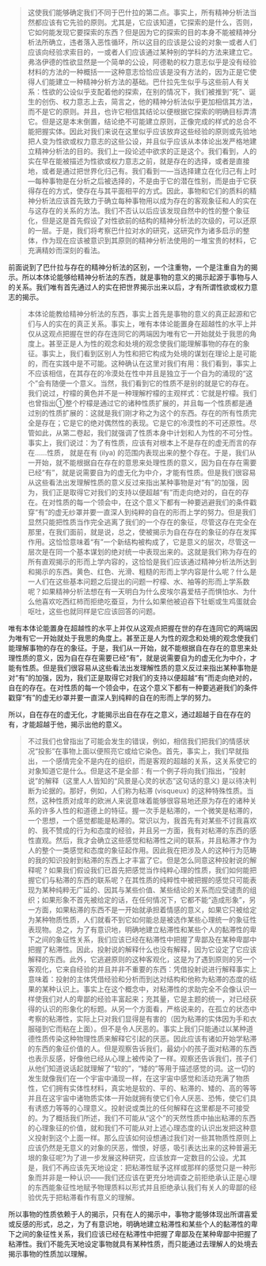 <blockquote data-pid="0U_J2DRD">这使我们能够确定我们不同于巴什拉的第二点。事实上，所有精神分析法当然都应该有它先验的原则。尤其是，它应该知道，它探索的是什么，否则，它如何能发现它要探索的东西？但是因为它的探索的目的本身不能被精神分析法所确立，违者落入恶性循环，所以这目的应该是公设的对象一或者人们应该向经验求索目的，一或者人们应该通过某种别的学科的方法来建立它。弗洛伊德的性欲显然是一个简单的公设，阿德勒的权力意志似乎是没有经验材料的方法的一种概括一一这种意志恰恰应该是没有方法的，因为正是它使得人们能建立一种精神分析方法的基础。巴什拉先生似乎与这些前人有关系：性欲的公设似乎支配着他的探索，在别的情况下，我们被推到“死”、诞生的创伤、权力意志上去，简言之，他的精神分析法似乎更加相信其方法，而不是它的原则。并且，也许它相信其结论以便根据它探索的明确目标弄清它。但是这是本末倒置，结论绝不可能建立原则，正像完成的样式的总合不能把握实体。因此对我们来说在这里似乎应该放弃这些经验的原则或先验地把人变为性欲或权力意志的这些公设，并且似乎应该从本体论出发严格地建立精神分析法的目的。我们上一段论述中欲求的正是这个。我们看到，人的实在早在能被描述为性欲或权力意志之前，就是存在的选择，或者是直接地，或者是通过把世界化归己有。我们看到一—当选择建立在化归己有上时—每种事物是在分析之后被选择的，不是由于它的潜在性别，而是由于它获得存在的方式，使存在与其平面相平的方式。因此，事物和它们的质料的精神分析法应该首先致力于确立每种事物用以成为存在的客观象征和人的实在与这存在的关系的方法。我们不否认以后应该发现自然中的性的整个象征化，但是这是首先假设了对性欲前的结构的精神分析法的次级的，可以还原的一层。于是，我们将考察巴什拉对水的研究，这研究作为诸多启示的整体，作为现在应该被意识到其原则的精神分析法使用的一堆宝贵的材料，它充满精妙而深刻的看法。</blockquote><p data-pid="GvSpGDBx">前面说到了巴什拉与存在的精神分析法的区别，一个注重物，一个是注重自为的揭示。所以本体论能够给精神分析法的东西，就是事物的意义的揭示起源于事物与人的关系。我们唯有首先通过人的实在把世界揭示出来以后，才有所谓性欲或权力意志的揭示。</p><blockquote data-pid="nRHtQxD3">本体论能教给精神分析法的东西，事实上首先是事物的意义的真正起源和它们与人的实在的真正关系。事实上，唯有本体论能置身在超越性的水平上并仅从这观点把握在世的存在连同它的两端因为唯有它一开始就处于我思的角度上。甚至正是人为性的观念和处境的观念使我们能理解事物的存在的象征。事实上，我们看到区别人为性和把它构成为处境的谋划在理论上是可能的，而在实践中是不可能。这种确认在这里对我们有用：我们看到，事实上不应该相信，在其存在的冷漠处在性中并且是独立于一个自为的涌现的“这个”会有随便一个意义。当然，我们看到它的性质不是别的就是它的存在。我们说过，柠檬的黄色并不是一种理解柠檬的主观样式：它就是柠檬。我们也曾指出①整个柠檬是通过它的诸种性质扩展的，并且每一个性质都是通过别的性质扩展的：这就是我们刚才称之为这个的东西。存在的所有性质完全是存在；它是它的绝对偶然性的表现。它是它的冷漠性的不可还原性。尽管如此，从第二卷起，我们就强调了性质本身中计划和人为性的不可分性。事实上，我们说过：为了有性质，应该有对根本上不是存在的虚无而言的存在……性质， 就是在有 (ilya) 的范围内表现出来的整个存在。于是，我们从一开始，就不能根据自在存在的意思来处理性质的意义，因为自在存在需要已经“有”，就是说需要自为的虚无化为中介，才能有性质。但是我们很容易从这些看法出发理解性质的意义反过来指出某种事物是对“有”的加强，因为，我们正是取得它对我们的支持以便超越“有”而走向绝对的，自在的存在。在对性质的每一个领会中，在这个意义下都有一种要逃避我们的条件戳穿“有”的虚无纱罩并要一直深人到纯粹的自在的形而上学的努力。但是我们显然只能把性质当作完全逃离了我们的一个存在的象征，尽管这存在完全在那里，在我们面前，就是说，总之，使被揭示为自在存在的象征的存在发挥作用。这恰恰意味着“有”一个新结构被构成了，它是意义的层次，尽管这一层次是在同一个基本谋划的绝对统一中表现出来的。这就是我们称为存在的所有直观揭示的形而上学内容的，这恰恰是我们应该通过精神分析法所达到和揭示的东西。黄色、红色、光滑、粗糙的形而上学内容是什么呢？什么是一人们在这些基本问题之后提出的问题一柠檬、水、袖等的形而上学系数呢？如果精神分析法想在有一天明白为什么皮埃尔喜爱桔子而惧怕水、为什么他喜欢吃西红柿而拒绝吃蚕豆，为什么如果他被迫吞下牡蛎或生鸡蛋就会呕吐，这些也就同样是它应该回答的问题。</blockquote><p data-pid="UUYk8SJv">唯有本体论能置身在超越性的水平上并仅从这观点把握在世的存在连同它的两端因为唯有它一开始就处于我思的角度上。甚至正是人为性的观念和处境的观念使我们能理解事物的存在的象征。于是，我们从一开始，就不能根据自在存在的意思来处理性质的意义，因为自在存在需要已经“有”，就是说需要自为的虚无化为中介，才能有性质。但是我们很容易从这些看法出发理解性质的意义反过来指出某种事物是对“有”的加强，因为，我们正是取得它对我们的支持以便超越“有”而走向绝对的，自在的存在。在对性质的每一个领会中，在这个意义下都有一种要逃避我们的条件戳穿“有”的虚无纱罩并要一直深人到纯粹的自在的形而上学的努力。</p><p data-pid="VUaqLtrg">所以，自在存在的虚无化，才能揭示出自在存在之意义，通过超越于自在存在的有，才能超越于他，揭示出他的意义。</p><blockquote data-pid="GpK3letO">不过我们也曾指出了可能会发生的错误，例如，相信我们把我们的情感状况“投影”在事物上面以便照亮它或给它染色。首先，事实上，我们早就指出，一个感情完全不是内在的组织，而是客观的超越的关系，这关系使它的对象知道它是什么。但是这不是全部：有一个例子将向我们指出，“投射说”的解释（这里人人皆知的“风景是心灵的状态”这句话的意义) 是以待决判断为论据的。那好，例如，人们称为粘滞 (visqueux) 的这种特殊性质。当然，这种性质对成年的欧洲人来说意味着能够很容易地还原为存在的诸种关系的许多人性的和道德上的特征。握一次手是粘滞的，一个微笑是粘滞的，一个思想，一个感觉都能是粘滞的。常识以为，我首先有对某些不讨我喜欢的、我不赞成的行为和态度的经验，并且另一方面，我有对粘滞的东西的感性直观。然后，我才会确立这些感觉和粘滞性之间的联系，并且粘滞才作为人的整个一类感觉和态度的象征起作用。因此我在把涉及人的这种行为范畴的我的知识投射到粘滞的东西上才丰富了它。但是怎么同意这种投射说的解释呢？如果我们假设我们已首先把感觉当作纯粹心理的性质，我们如何能把握它们与粘滞的东西的联系呢？在其性质的纯粹性中被把握的感觉只可能表现为某种纯粹无广延的、因其与某些价值、某些结论的关系而应受谴责的组织；如果形象不首先被给定的话，在任何情况下，它都不能“造成形象”，另一方面，如果粘滞的东西不是一开始就承担着情感的意义，如果它只被给定为某种物质性质，人们就看不到它如何能总是被选作某些心理统一的象征性表现物。总之，为了有意识地，明确地建立粘滞性和某些个人的黏滞性的卑下之间的象征性关系，我们应该已经在粘滞性中把握了卑鄙及在某种卑鄙中把握了粘滞性。因此，投射说的解释什么也没有解释，因为它设定了它应该解释的东西。此外，它逃避原则的这种客观化，这是为了遇到原则的另一个客观化，它来自经验的并且并非不重要的东西：凭借投射说进行解释事实上意味着：投射的主体凭借经验和分析而到达对结构和他称为粘滞的态度的结果的某种认识上。事实上在这个概念中，对粘滞性的求助完全不会像认识一样使我们对人的卑鄙的经验丰富起来；充其量，它是主题的统一，对已经获得的认识的形象化的标题。从另一个方面看，严格说来的，在孤立的状态中考察的粘滞性，实际上只对我们显得是有害的（因为粘滞的实体因为手和衣服碰到它而粘在上面）。但不是令人厌恶的。事实上我们只能通过以某种道德性质传染这种物理性质来解释它引起的厌恶。因此应该有诸如开始学粘滞的东西的象征价值的人。但是观察告诉我们，最幼小的孩子面对粘滞的东西也表示反感，好像他已经从心理上被传染了一样。观察还告诉我们，孩子们从他们知道说话起就理解了“软的”，“矮的”等用于描述感觉的词。这一切的发生就像我们在一个宇宙中涌现一样，在这宇宙中感觉和活动充满了物质性，它们拥有实体性材料，真实地是软的、平的、粘滞的、矮的、高的等等并且在这宇宙中诸物质实体一开始就拥有使它们令人厌恶、恐怖，使它们具有诱惑力等等的心理意义。投射说或类比的任何解释在这里都是不可接受的。为了概括我们所述，我们不可能从“这个”的天然性质中抽出粘滞的东西的心理象征的价值，就和我们不可能从对上述心理态度的认识出发把这种意义投射到这个上面一样。那么应该如何设想通过我们对一些其物质性原则上应该仍然是无意义的对象的厌恶，憎恨，好感，吸引表达出来的这种普遍无垠的象征呢?为了进一步发展这种研究，应该放弃一定数目的公设。尤其是，我们不再应该先天地设定：把粘滞性赋予这样或那样的感觉只是一种形象而并非是一种认识——我们还应该在更充分地调查之前拒绝承认正是心理的东西能象征性地赋予物理质料以形式并且拒绝承认我们有关人的卑鄙的经验优先于把粘滞看作有意义的理解。</blockquote><p data-pid="yUD3V_1E">所以事物的性质依赖于人的揭示，只有在人的揭示中，事物才能够体现出所谓喜爱或反感的形式，总之，为了有意识地，明确地建立粘滞性和某些个人的黏滞性的卑下之间的象征性关系，我们应该已经在粘滞性中把握了卑鄙及在某种卑鄙中把握了粘滞性。我们不能先天地设定事物就具有某种性质，而只能通过去理解人的处境去揭示事物的性质加以理解。</p><p></p><p></p><p></p><p></p><p></p><p></p><p></p><p></p><p></p><p></p><p></p><p></p><p></p>